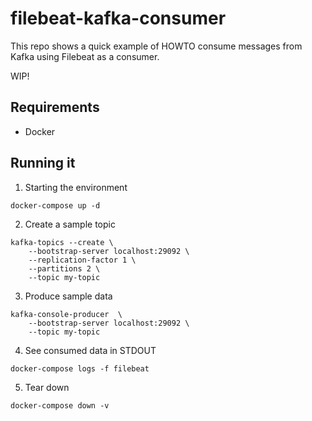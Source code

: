 # filebeat-kafka-consumer

This repo shows a quick example of HOWTO consume messages from Kafka using Filebeat as a consumer.

WIP!


## Requirements

- Docker


## Running it

1. Starting the environment

```
docker-compose up -d
```


2. Create a sample topic

```
kafka-topics --create \
    --bootstrap-server localhost:29092 \
    --replication-factor 1 \
    --partitions 2 \
    --topic my-topic
```

3. Produce sample data

```
kafka-console-producer  \
    --bootstrap-server localhost:29092 \
    --topic my-topic 
```

4. See consumed data in STDOUT

```
docker-compose logs -f filebeat
```

5. Tear down
```
docker-compose down -v
```

    